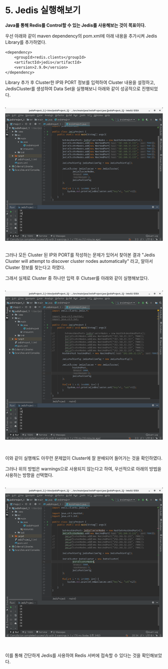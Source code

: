 # 5. Jedis 실행해보기

**Java를 통해 Redis를 Control할 수 있는 Jedis를 사용해보는 것이 목표이다.**

우선 아래와 같이 maven dependency의 pom.xml에 아래 내용을 추가시켜 Jedis Library를 추가하였다.

    <dependency>
        <groupId>redis.clients</groupId>
        <artifactId>jedis</artifactId>
        <version>2.9.0</version>
    </dependency>

Library 추가 후 Cluster한 IP와 PORT 정보를 입력하여 Cluster 내용을 설정하고, JedisCluster를 생성하여 Data Set을 실행해보니 아래와 같이 성공적으로 진행되었다.

<br/><img src="./img/img22.png" width="594px">

<br/>
그러나 모든 Cluster 된 IP와 PORT를 작성하는 문제가 있어서 찾아본 결과 "Jedis Cluster will attempt to discover cluster nodes automatically" 라고, 알아서 Cluster 정보를 찾는다고 하였다.

그래서 실제로 Cluster 중 하나만 입력 후 Clutser를 아래와 같이 실행해보았다.

<br/><img src="./img/img23.png" width="532px">

<br/>

이와 같이 실행해도 아무런 문제없이 Cluster에 잘 분배되어 들어가는 것을 확인하였다.

그러나 위의 방법은 warnings으로 사용되지 않는다고 하여, 우선적으로 아래의 방법을 사용하는 방향을 선택했다.

<br/><img src="./img/img24.png" width="532px">

<br/>

이를 통해 간단하게 Jedis를 사용하여 Redis 서버에 접속할 수 있다는 것을 확인해보았다.